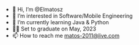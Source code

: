 - 👋 Hi, I’m @Elmatosz
- 👀 I’m interested in Software/Mobile Engineering
- 🌱 I’m currently learning Java & Python
- :man_student: Set to graduate on May, 2023
- 📫 How to reach me matos-2011@live.com

<!---
Elmatosz/Elmatosz is a ✨ special ✨ repository because its `README.md` (this file) appears on your GitHub profile.
You can click the Preview link to take a look at your changes.
--->
